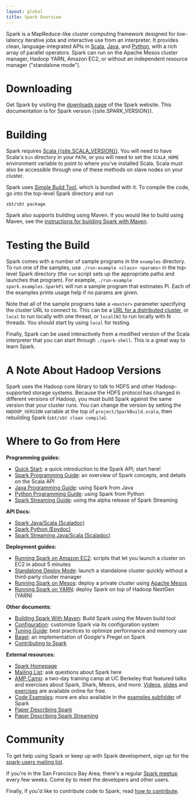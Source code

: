 ```yaml
---
layout: global
title: Spark Overview
---
```


Spark is a MapReduce-like cluster computing framework designed for low-latency iterative jobs and interactive use from an interpreter.
It provides clean, language-integrated APIs in [Scala](scala-programming-guide.html), [Java](java-programming-guide.html), and [Python](python-programming-guide.html), with a rich array of parallel operators.
Spark can run on the Apache Mesos cluster manager, Hadoop YARN, Amazon EC2, or without an independent resource manager ("standalone mode").

# Downloading

Get Spark by visiting the [downloads page](http://spark-project.org/downloads.html) of the Spark website. This documentation is for Spark version {{site.SPARK_VERSION}}.

# Building

Spark requires [Scala {{site.SCALA_VERSION}}](http://www.scala-lang.org/). You will need to have Scala's `bin` directory in your `PATH`,
or you will need to set the `SCALA_HOME` environment variable to point
to where you've installed Scala. Scala must also be accessible through one
of these methods on slave nodes on your cluster.

Spark uses [Simple Build Tool](http://www.scala-sbt.org), which is bundled with it. To compile the code, go into the top-level Spark directory and run

    sbt/sbt package

Spark also supports building using Maven. If you would like to build using Maven, see the [instructions for building Spark with Maven](building-with-maven.html).

# Testing the Build

Spark comes with a number of sample programs in the `examples` directory.
To run one of the samples, use `./run-example <class> <params>` in the top-level Spark directory
(the `run` script sets up the appropriate paths and launches that program).
For example, `./run-example spark.examples.SparkPi` will run a sample program that estimates Pi. Each of the
examples prints usage help if no params are given.

Note that all of the sample programs take a `<master>` parameter specifying the cluster URL
to connect to. This can be a [URL for a distributed cluster](scala-programming-guide.html#master-urls),
or `local` to run locally with one thread, or `local[N]` to run locally with N threads. You should start by using
`local` for testing.

Finally, Spark can be used interactively from a modified version of the Scala interpreter that you can start through
`./spark-shell`. This is a great way to learn Spark.

# A Note About Hadoop Versions

Spark uses the Hadoop core library to talk to HDFS and other Hadoop-supported
storage systems. Because the HDFS protocol has changed in different versions of
Hadoop, you must build Spark against the same version that your cluster runs.
You can change the version by setting the `HADOOP_VERSION` variable at the top
of `project/SparkBuild.scala`, then rebuilding Spark (`sbt/sbt clean compile`).

# Where to Go from Here

**Programming guides:**

* [Quick Start](quick-start.html): a quick introduction to the Spark API; start here!
* [Spark Programming Guide](scala-programming-guide.html): an overview of Spark concepts, and details on the Scala API
* [Java Programming Guide](java-programming-guide.html): using Spark from Java
* [Python Programming Guide](python-programming-guide.html): using Spark from Python
* [Spark Streaming Guide](streaming-programming-guide.html): using the alpha release of Spark Streaming

**API Docs:**

* [Spark Java/Scala (Scaladoc)](api/core/index.html)
* [Spark Python (Epydoc)](api/pyspark/index.html)
* [Spark Streaming Java/Scala (Scaladoc)](api/streaming/index.html)

**Deployment guides:**

* [Running Spark on Amazon EC2](ec2-scripts.html): scripts that let you launch a cluster on EC2 in about 5 minutes
* [Standalone Deploy Mode](spark-standalone.html): launch a standalone cluster quickly without a third-party cluster manager
* [Running Spark on Mesos](running-on-mesos.html): deploy a private cluster using
    [Apache Mesos](http://incubator.apache.org/mesos)
* [Running Spark on YARN](running-on-yarn.html): deploy Spark on top of Hadoop NextGen (YARN)

**Other documents:**

* [Building Spark With Maven](building-with-maven.html): Build Spark using the Maven build tool
* [Configuration](configuration.html): customize Spark via its configuration system
* [Tuning Guide](tuning.html): best practices to optimize performance and memory use
* [Bagel](bagel-programming-guide.html): an implementation of Google's Pregel on Spark
* [Contributing to Spark](contributing-to-spark.html)

**External resources:**

* [Spark Homepage](http://www.spark-project.org)
* [Mailing List](http://groups.google.com/group/spark-users): ask questions about Spark here
* [AMP Camp](http://ampcamp.berkeley.edu/): a two-day training camp at UC Berkeley that featured talks and exercises
  about Spark, Shark, Mesos, and more. [Videos](http://ampcamp.berkeley.edu/agenda-2012),
  [slides](http://ampcamp.berkeley.edu/agenda-2012) and [exercises](http://ampcamp.berkeley.edu/exercises-2012) are
  available online for free.
* [Code Examples](http://spark-project.org/examples.html): more are also available in the [examples subfolder](https://github.com/mesos/spark/tree/master/examples/src/main/scala/spark/examples) of Spark
* [Paper Describing Spark](http://www.cs.berkeley.edu/~matei/papers/2012/nsdi_spark.pdf)
* [Paper Describing Spark Streaming](http://www.eecs.berkeley.edu/Pubs/TechRpts/2012/EECS-2012-259.pdf)

# Community

To get help using Spark or keep up with Spark development, sign up for the [spark-users mailing list](http://groups.google.com/group/spark-users).

If you're in the San Francisco Bay Area, there's a regular [Spark meetup](http://www.meetup.com/spark-users/) every few weeks. Come by to meet the developers and other users.

Finally, if you'd like to contribute code to Spark, read [how to contribute](contributing-to-spark.html).

